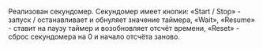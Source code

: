 Реализован секундомер. Секундомер имеет кнопки: «Start / Stop» - запуск / останавливает и обнуляет значение таймера, «Wait», «Resume» - ставит на паузу таймер и возобновляет отсчёт времени, «Reset» - сброс секундомера на 0 и начало отсчёта заново.
